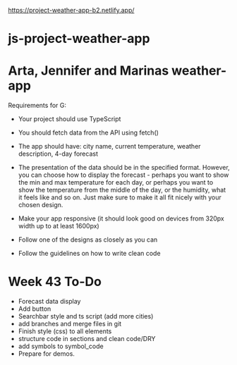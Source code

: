 
https://project-weather-app-b2.netlify.app/


# js-project-weather-app
Arta, Jennifer and Marinas weather-app
=============================================
Requirements for G: 
- Your project should use TypeScript

- You should fetch data from the API using fetch()

- The app should have: city name, current temperature, weather description, 4-day forecast

- The presentation of the data should be in the specified format. However, you can choose how to display the forecast - perhaps you want to show the min and max temperature for each day, or perhaps you want to show the temperature from the middle of the day, or the humidity, what it feels like and so on. Just make sure to make it all fit nicely with your chosen design.

- Make your app responsive (it should look good on devices from 320px width up to at least 1600px)

- Follow one of the designs as closely as you can

- Follow the guidelines on how to write clean code

Week 43 To-Do
=============================================
- Forecast data display
- Add button
- Searchbar style and ts script (add more cities)
- add branches and  merge files in git
- Finish style (css) to all elements
- structure code in sections and clean code/DRY
- add symbols to symbol_code
- Prepare for demos.